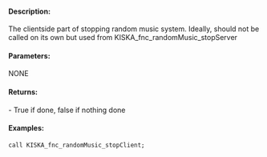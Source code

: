 #### Description:
The clientside part of stopping random music system. Ideally, should not be called on its own but used from KISKA_fnc_randomMusic_stopServer

#### Parameters:
NONE

#### Returns:
<BOOL> - True if done, false if nothing done

#### Examples:
```sqf
call KISKA_fnc_randomMusic_stopClient;
```

